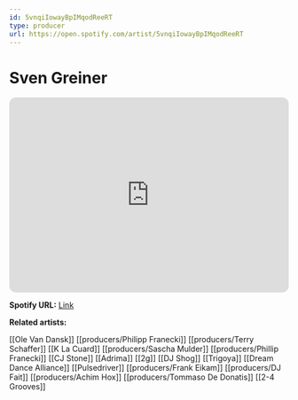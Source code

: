 ```yaml
---
id: 5vnqiIowayBpIMqodReeRT
type: producer
url: https://open.spotify.com/artist/5vnqiIowayBpIMqodReeRT
---
```

# Sven Greiner

<iframe style="border-radius:12px" src="https://open.spotify.com/embed/artist/5vnqiIowayBpIMqodReeRT" width="100%" height="352" frameBorder="0" allowfullscreen="" allow="autoplay; clipboard-write; encrypted-media; fullscreen; picture-in-picture" loading="lazy"></iframe>

**Spotify URL:** [Link](https://open.spotify.com/artist/5vnqiIowayBpIMqodReeRT)

**Related artists:**

[[Ole Van Dansk]]
[[producers/Philipp Franecki]]
[[producers/Terry Schaffer]]
[[K La Cuard]]
[[producers/Sascha Mulder]]
[[producers/Phillip Franecki]]
[[CJ Stone]]
[[Adrima]]
[[2g]]
[[DJ Shog]]
[[Trigoya]]
[[Dream Dance Alliance]]
[[Pulsedriver]]
[[producers/Frank Eikam]]
[[producers/DJ Fait]]
[[producers/Achim Hox]]
[[producers/Tommaso De Donatis]]
[[2-4 Grooves]]
